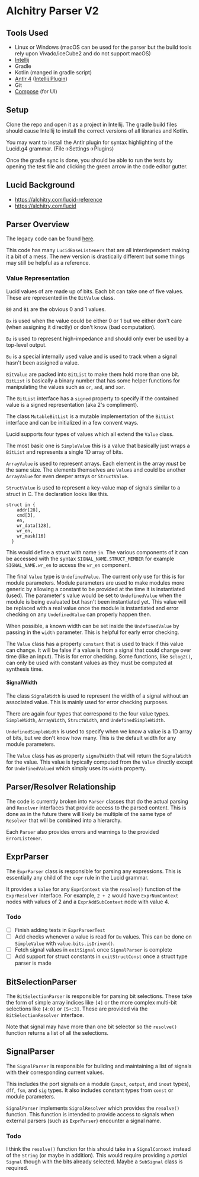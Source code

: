 # Alchitry Parser V2

## Tools Used

* Linux or Windows (macOS can be used for the parser but the build tools rely upon Vivado/iceCube2 and do not support
  macOS)
* [Intellij](https://www.jetbrains.com/idea/)
* Gradle
* Kotlin (manged in gradle script)
* [Antlr 4](https://www.antlr.org/) ([Intellij Plugin](https://plugins.jetbrains.com/plugin/7358-antlr-v4))
* Git
* [Compose](https://www.jetbrains.com/lp/compose-desktop/) (for UI)

## Setup

Clone the repo and open it as a project in Intellij. The gradle build files should cause Intellij to install the correct
versions of all libraries and Kotlin.

You may want to install the Antlr plugin for syntax highlighting of the Lucid.g4 grammar. (File->Settings->Plugins)

Once the gradle sync is done, you should be able to run the tests by opening the test file and clicking the green arrow
in the code editor gutter.

## Lucid Background

* https://alchitry.com/lucid-reference
* https://alchitry.com/lucid

## Parser Overview

The legacy code can be
found [here](https://github.com/alchitry/Alchitry-Labs/tree/master/src/com/alchitry/labs/parsers/tools/lucid).

This code has many `LucidBaseListeners` that are all interdependent making it a bit of a mess. The new version is
drastically different but some things may still be helpful as a reference.

### Value Representation

Lucid values of are made up of bits. Each bit can take one of five values. These are represented in the `BitValue`
class.

`B0` and `B1` are the obvious 0 and 1 values.

`Bx` is used when the value could be either 0 or 1 but we either don't care (when assigning it directly) or don't know
(bad computation).

`Bz` is used to represent high-impedance and should only ever be used by a top-level output.

`Bu` is a special internally used value and is used to track when a signal hasn't been assigned a value.

`BitValue` are packed into `BitList` to make them hold more than one bit. `BitList` is basically a binary number that
has some helper functions for manipulating the values such as `or`, `and`, and `xor`.

The `BitList` interface has a `signed` property to specify if the contained value is a signed representation (aka
2's compliment).

The class `MutableBitList` is a mutable implementation of the `BitList` interface and can be initialized in a few
convent ways.

Lucid supports four types of values which all extend the `Value` class.

The most basic one is `SimpleValue` this is a value that basically just wraps a `BitList` and represents a single 1D
array of bits.

`ArrayValue` is used to represent arrays. Each element in the array *must* be the same size. The elements themselves
are `Value`s and could be another `ArrayValue` for even deeper arrays or `StructValue`.

`StructValue` is used to represent a key-value map of signals similar to a struct in C. The declaration looks like this.

```  
struct in {
    addr[28],
    cmd[3],
    en,
    wr_data[128],
    wr_en,
    wr_mask[16]
  }
  ```

This would define a struct with name `in`. The various components of it can be accessed with the
syntax `SIGNAL_NAME.STRUCT_MEMBER` for example `SIGNAL_NAME.wr_en` to access the `wr_en` component.

The final `Value` type is `UndefinedValue`. The current only use for this is for module parameters. Module parameters
are used to make modules more generic by allowing a constant to be provided at the time it is instantiated (used). The
parameter's value would be set to `UndefinedValue` when the module is being evaluated but hasn't been instantiated yet.
This value will be replaced with a real value once the module is instantiated and error checking on any `UndefinedValue`
can properly happen then.

When possible, a known width can be set inside the `UndefinedValue` by passing in the `width` parameter. This is helpful
for early error checking.

The `Value` class has a property `constant` that is used to track if this value can change. It will be false if a value
is from a signal that could change over time (like an input). This is for error checking. Some functions,
like `$clog2()`, can only be used with constant values as they must be computed at synthesis time.

#### SignalWidth

The class `SignalWidth` is used to represent the width of a signal without an associated value. This is mainly used for
error checking purposes.

There are again four types that correspond to the four value types. `SimpleWidth`, `ArrayWidth`, `StructWidth`,
and `UndefinedSimpleWidth`.

`UndefinedSimpleWidth` is used to specify when we know a value is a 1D array of bits, but we don't know how many. This
is
the default width for any module parameters.

The `Value` class has as property `signalWidth` that will return the `SignalWidth` for the value. This value is
typically computed from the `Value` directly except for `UndefinedValued` which simply uses its `width` property.

## Parser/Resolver Relationship

The code is currently broken into `Parser` classes that do the actual parsing and `Resolver` interfaces that provide
access to the parsed content. This is done as in the future there will likely be multiple of the same type of `Resolver`
that will be combined into a hierarchy.

Each `Parser` also provides errors and warnings to the provided `ErrorListener`.

## ExprParser

The `ExprParser` class is responsible for parsing any expressions. This is essentially any child of the `expr` rule in
the Lucid grammar.

It provides a `Value` for any `ExprContext` via the `resolve()` function of the `ExprResolver` interface. For
example, `2 + 2` would have `ExprNumContext` nodes with values of 2 and a `ExprAddSubContext` node with value 4.

### Todo

- [ ] Finish adding tests in `ExprParserTest`
- [ ] Add checks whenever a value is read for `Bu` values. This can be done on `SimpleValue`
  with `value.bits.isDriven()`.
- [ ] Fetch signal values in `exitSignal` once `SignalParser` is complete
- [ ] Add support for struct constants in `exitStructConst` once a struct type parser is made

## BitSelectionParser

The `BitSelectionParser` is responsible for parsing bit selections. These take the form of simple array indices
like `[4]` or the more complex multi-bit selections like `[4:0]` or `[5+:3]`. These are provided via
the `BitSelectionResolver` interface.

Note that signal may have more than one bit selector so the `resolve()` function returns a list of all the selections.

## SignalParser

The `SignalParser` is responsible for building and maintaining a list of signals with their corresponding current
values.

This includes the port signals on a module (`input`, `output`, and `inout` types), `dff`, `fsm`, and `sig` types. It
also includes constant types from `const` or module parameters.

`SignalParser` implements `SignalResolver` which provides the `resolve()` function. This function is intended to provide
access to signals when external parsers (such as `ExprParser`) encounter a signal name.

### Todo

I think the `resolve()` function for this should take in a `SignalContext` instead of the `String` (or maybe in
addition). This would require providing a *partial* `Signal` though with the bits already selected. Maybe a `SubSignal`
class is required.